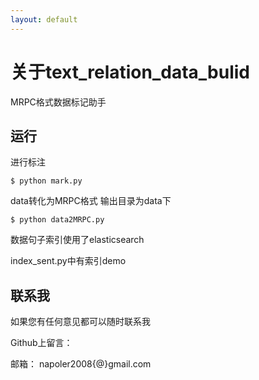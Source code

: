 ```yaml
---
layout: default
---
```


<!-- 
[Link to another page](./another-page.html). -->



# 关于text_relation_data_bulid
MRPC格式数据标记助手

## 运行

进行标注

```
$ python mark.py
```
data转化为MRPC格式
输出目录为data下
```
$ python data2MRPC.py
```




数据句子索引使用了elasticsearch

index_sent.py中有索引demo

## 联系我

如果您有任何意见都可以随时联系我

Github上留言：


邮箱：
napoler2008{@}gmail.com

